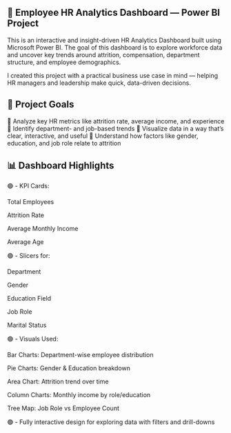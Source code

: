 
## 🧠 Employee HR Analytics Dashboard — Power BI Project

This is an interactive and insight-driven HR Analytics Dashboard built using Microsoft Power BI. The goal of this dashboard is to explore workforce data and uncover key trends around attrition, compensation, department structure, and employee demographics.

I created this project with a practical business use case in mind — helping HR managers and leadership make quick, data-driven decisions.

## 🎯 Project Goals

🔹  Analyze key HR metrics like attrition rate, average income, and experience
🔹  Identify department- and job-based trends
🔹  Visualize data in a way that’s clear, interactive, and useful
🔹  Understand how factors like gender, education, and job role relate to attrition

## 📊 Dashboard Highlights

🟢 - KPI Cards:

Total Employees

Attrition Rate

Average Monthly Income

Average Age

🟢 - Slicers for:

Department

Gender

Education Field

Job Role

Marital Status

🟢 - Visuals Used:

Bar Charts: Department-wise employee distribution

Pie Charts: Gender & Education breakdown

Area Chart: Attrition trend over time

Column Charts: Monthly income by role/education

Tree Map: Job Role vs Employee Count

🟢 - Fully interactive design for exploring data with filters and drill-downs


